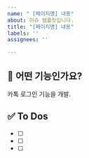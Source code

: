 ```yaml
---
name: " [페이지명] 내용"
about: 이슈 템플릿입니다.
title: "[페이지명] 내용"
labels: ''
assignees: ''

---
```


## 💚 어떤 기능인가요?
카톡 로그인 기능을 개발.


## ✅ To Dos

- [ ]
- [ ]
- [ ]
